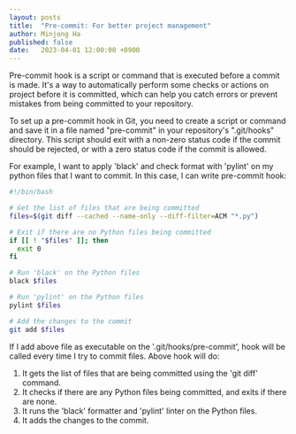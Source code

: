 ```yaml
---
layout: posts
title:  "Pre-commit: For better project management"
author: Minjong Ha
published: false
date:   2023-04-01 12:00:00 +0900
---
```


Pre-commit hook is a script or command that is executed before a commit is made. 
It's a way to automatically perform some checks or actions on project before it is committed, which can help you catch errors or prevent mistakes from being committed to your repository.

To set up a pre-commit hook in Git, you need to create a script or command and save it in a file named "pre-commit" in your repository's ".git/hooks" directory. 
This script should exit with a non-zero status code if the commit should be rejected, or with a zero status code if the commit is allowed.

For example, I want to apply 'black' and check format with 'pylint' on my python files that I want to commit.
In this case, I can write pre-commit hook:
```bash
#!/bin/bash

# Get the list of files that are being committed
files=$(git diff --cached --name-only --diff-filter=ACM "*.py")

# Exit if there are no Python files being committed
if [[ ! "$files" ]]; then
  exit 0
fi

# Run 'black' on the Python files
black $files

# Run 'pylint' on the Python files
pylint $files

# Add the changes to the commit
git add $files
```

If I add above file as executable on the '.git/hooks/pre-commit', hook will be called every time I try to commit files.
Above hook will do:
1. It gets the list of files that are being committed using the 'git diff' command.
2. It checks if there are any Python files being committed, and exits if there are none.
3. It runs the 'black' formatter and 'pylint' linter on the Python files.
4. It adds the changes to the commit.


